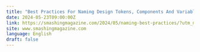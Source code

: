 ```yaml
---
title: "Best Practices For Naming Design Tokens, Components And Variables"
date: 2024-05-23T09:00:00Z
link: https://smashingmagazine.com/2024/05/naming-best-practices/?utm_medium=RSS&utm_source=news.12bit.vn
site: www.smashingmagazine.com
language: English
draft: false
---
```

